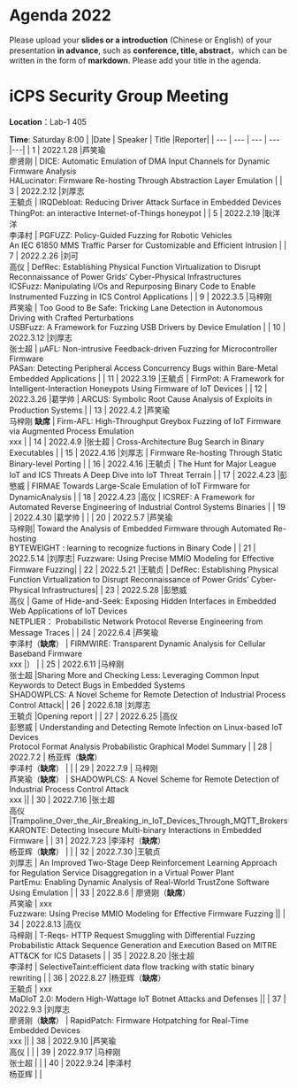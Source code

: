 # Agenda 2022
Please upload your **slides or a introduction** (Chinese or English) of your presentation **in advance**, such as **conference, title, abstract**，which can be written in the form of **markdown**. Please add your title in the agenda.
# iCPS Security Group Meeting
**Location**：Lab-1 405

**Time**: Saturday 8:00
|  |Date  | Speaker | Title |Reporter|
| --- | --- | --- | --- |---|
| 1 | 2022.1.28 |芦笑瑜<br>廖贤刚  | DICE: Automatic Emulation of DMA Input Channels for Dynamic Firmware Analysis<br>HALucinator: Firmware Re-hosting Through Abstraction Layer Emulation  |
| 3 | 2022.2.12 |刘厚志<br>王毓贞  | IRQDebloat: Reducing Driver Attack Surface in Embedded Devices<br>ThingPot: an interactive Internet-of-Things honeypot |
| 5 | 2022.2.19 |耿洋洋<br>李泽村   | PGFUZZ: Policy-Guided Fuzzing  for Robotic Vehicles<br>An IEC 61850 MMS Traffic Parser for Customizable and Efficient Intrusion |
| 7 | 2022.2.26 |刘可<br>高仪  | DefRec: Establishing Physical Function Virtualization to Disrupt Reconnaissance of Power Grids‘ Cyber-Physical Infrastructures<br>ICSFuzz: Manipulating I/Os and Repurposing Binary Code to Enable Instrumented Fuzzing in ICS Control Applications |
| 9 | 2022.3.5 |马梓刚<br>芦笑瑜  | Too Good to Be Safe: Tricking Lane Detection in Autonomous Driving with Crafted Perturbations <br> USBFuzz: A Framework for Fuzzing USB Drivers by Device Emulation |
| 10 | 2022.3.12 |刘厚志<br>张士超  | μAFL: Non-intrusive Feedback-driven Fuzzing for Microcontroller Firmware<br>PASan: Detecting Peripheral Access Concurrency Bugs within Bare-Metal Embedded Applications |
| 11 | 2022.3.19 |王毓贞  | FirmPot: A Framework for Intelligent-Interaction Honeypots Using Firmware of IoT Devices |
| 12 | 2022.3.26 |葛学帅  | ARCUS: Symbolic Root Cause Analysis of Exploits in Production Systems |
| 13 | 2022.4.2 |芦笑瑜<br>马梓刚 **缺席**  | Firm-AFL: High-Throughput Greybox Fuzzing of IoT Firmware via Augmented Process Emulation<br>xxx |
| 14 | 2022.4.9 |张士超  | Cross-Architecture Bug Search in Binary Executables |
| 15 | 2022.4.16 |刘厚志  | Firmware Re-hosting Through Static Binary-level Porting |
| 16 | 2022.4.16 |王毓贞  | The Hunt for Major League IoT and ICS Threats A Deep Dive into IoT Threat Terrain |
| 17 | 2022.4.23 |彭慜威  | FIRMAE Towards Large-Scale Emulation of IoT Firmware for DynamicAnalysis |
| 18 | 2022.4.23 |高仪  | ICSREF: A Framework for Automated Reverse Engineering of Industrial Control Systems Binaries |
| 19 | 2022.4.30 |葛学帅  |  |
| 20 | 2022.5.7 |芦笑瑜<br>马梓刚| Toward the Analysis of Embedded Firmware through Automated Re-hosting<br>BYTEWEIGHT : learning to recognize fuctions in Binary Code |
| 21 | 2022.5.14 |刘厚志| Fuzzware: Using Precise MMIO Modeling for Effective Firmware Fuzzing|
| 22 | 2022.5.21 |王毓贞  | DefRec: Establishing Physical Function Virtualization to Disrupt Reconnaissance of Power Grids’ Cyber-Physical Infrastructures|
| 23 | 2022.5.28 |彭慜威<br>高仪  | Game of Hide-and-Seek: Exposing Hidden Interfaces in Embedded Web Applications of IoT Devices<br>NETPLIER： Probabilistic Network Protocol Reverse Engineering from Message Traces |
| 24 | 2022.6.4 |芦笑瑜<br>李泽村（**缺席**）  | FIRMWIRE: Transparent Dynamic Analysis for Cellular Baseband Firmware<br>xxx |） |
| 25 | 2022.6.11 |马梓刚<br>张士超  |Sharing More and Checking Less: Leveraging Common Input Keywords to Detect Bugs in Embedded Systems<br> SHADOWPLCS: A Novel Scheme for Remote Detection of Industrial Process Control Attack|
| 26 | 2022.6.18 |刘厚志 <br>王毓贞 |Opening report |
| 27 | 2022.6.25 |高仪<br>彭慜威  |  Understanding and Detecting Remote Infection on Linux-based IoT Devices <br> Protocol Format Analysis Probabilistic Graphical Model Summary |
| 28 | 2022.7.2 | 杨亚辉（**缺席**）<br>李泽村（**缺席**） |  |
| 29 | 2022.7.9 | 马梓刚<br>芦笑瑜（**缺席**） | SHADOWPLCS: A Novel Scheme for Remote Detection of Industrial Process Control Attack<br>xxx ||
| 30 | 2022.7.16 |张士超<br> 高仪 |Trampoline_Over_the_Air_Breaking_in_IoT_Devices_Through_MQTT_Brokers <br> KARONTE: Detecting Insecure Multi-binary Interactions in Embedded Firmware  |
| 31 | 2022.7.23 |李泽村（**缺席**）<br> 杨亚辉（**缺席**） |  |
| 32 | 2022.7.30 |王毓贞<br> 刘厚志 | An Improved Two-Stage Deep Reinforcement Learning Approach for Regulation Service Disaggregation in a Virtual Power Plant <br> PartEmu: Enabling Dynamic Analysis of Real-World TrustZone Software Using Emulation |
| 33 | 2022.8.6 | 廖贤刚（**缺席**）<br> 芦笑瑜 | xxx<br>Fuzzware: Using Precise MMIO Modeling for Effective Firmware Fuzzing || 
| 34 | 2022.8.13 |高仪<br> 马梓刚 | T-Reqs- HTTP Request Smuggling with Differential Fuzzing <br> Probabilistic Attack Sequence Generation and Execution Based on MITRE ATT&CK for ICS Datasets |
| 35 | 2022.8.20 |张士超<br> 李泽村 | SelectiveTaint:efficient data flow tracking with static binary rewriting |
| 36 | 2022.8.27 |杨亚辉（**缺席**）<br> 王毓贞 | xxx<br>MaDIoT 2.0: Modern High-Wattage IoT Botnet Attacks and Defenses ||
| 37 | 2022.9.3 |刘厚志<br> 廖贤刚（**缺席**） | RapidPatch: Firmware Hotpatching for Real-Time Embedded Devices<br>xxx ||
| 38 | 2022.9.10 |芦笑瑜<br> 高仪 |  |
| 39 | 2022.9.17 |马梓刚<br> 张士超 |  |
| 40 | 2022.9.24 |李泽村<br> 杨亚辉 |  |









